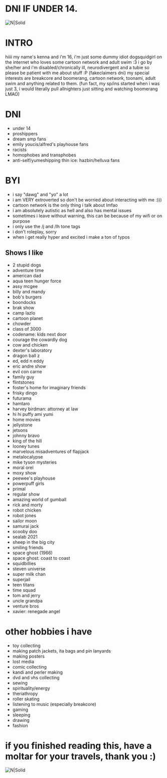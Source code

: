 # **DNI IF UNDER 14.**
![N|Solid](https://i.ibb.co/67K2GRm7/IMG-5481.png)
# **INTRO**
hiiii my name's kenna and i'm 16, i'm just some dummy idiot dogsquidgirl on the internet who loves some cartoon network and adult swim :3 i go by she/her and i'm disabled/chronically ill, neurodivergent and a tubie so please be patient with me about stuff :P (fakeclaimers dni) my special interests are breakcore and boomerang, cartoon network, toonami, adult swim and anything related to them. (fun fact, my sp/ins started when i was just 3, i would literally pull allnighters just sitting and watching boomerang LMAO)
# DNI
- under 14
- proshippers
- dream smp fans
- emily youcis/alfred's playhouse fans
- racists
- homophobes and transphobes
- anti-self/yumeshipping
thin ice: hazbin/helluva fans
# BYI
- i say "dawg" and "yo" a lot
- i am VERY extroverted so don't be worried about interacting with me :)))
- cartoon network is the only thing i talk about lmfao
- i am absolutely autistic as hell and also has mental issues
- sometimes i leave without warning, this can be because of my wifi or on purpose
- i only use the /j and /lh tone tags
- i don't roleplay, sorry
- when i get really hyper and excited i make a ton of typos
## Shows I like
- 2 stupid dogs
- adventure time
- american dad
- aqua teen hunger force
- assy mcgee
- billy and mandy
- bob's burgers
- boondocks
- brak show
- camp lazlo
- cartoon planet
- chowder
- class of 3000
- codename: kids next door
- courage the cowardly dog
- cow and chicken
- dexter's laboratory
- dragon ball z
- ed, edd n eddy
- eric andre show
- evil con carne
- family guy
- flintstones
- foster's home for imaginary friends
- frisky dingo
- futurama
- hamtaro
- harvey birdman: attorney at law
- hi hi puffy ami yumi
- home movies
- jellystone
- jetsons
- johnny bravo
- king of the hill
- looney tunes
- marvelous misadventures of flapjack
- metalocalypse
- mike tyson mysteries
- moral orel
- moxy show
- peewee's playhouse
- powerpuff girls
- primal
- regular show
- amazing world of gumball
- rick and morty
- robot chicken
- robot jones
- sailor moon
- samurai jack
- scooby doo
- sealab 2021
- sheep in the big city
- smiling friends
- space ghost (1966)
- space ghost: coast to coast
- squidbillies
- steven universe
- super milk chan
- superjail
- teen titans
- time squad
- tom and jerry
- uncle grandpa
- venture bros
- xavier: renegade angel
# other hobbies i have
- toy collecting
- making patch jackets, ita bags and pin lanyards
- making posters
- lost media
- comic collecting
- kandi and perler making
- dvd and vhs collecting
- sewing
- spirituality/energy
- theriathropy
- roller skating
- listening to music (especially breakcore)
- gaming
- sleeping
- drawing
- fashion
# if you finished reading this, have a moltar for your travels, thank you :)
![N|Solid](https://i.ibb.co/Kx3Mr2DJ/IMG-6092.webp)
